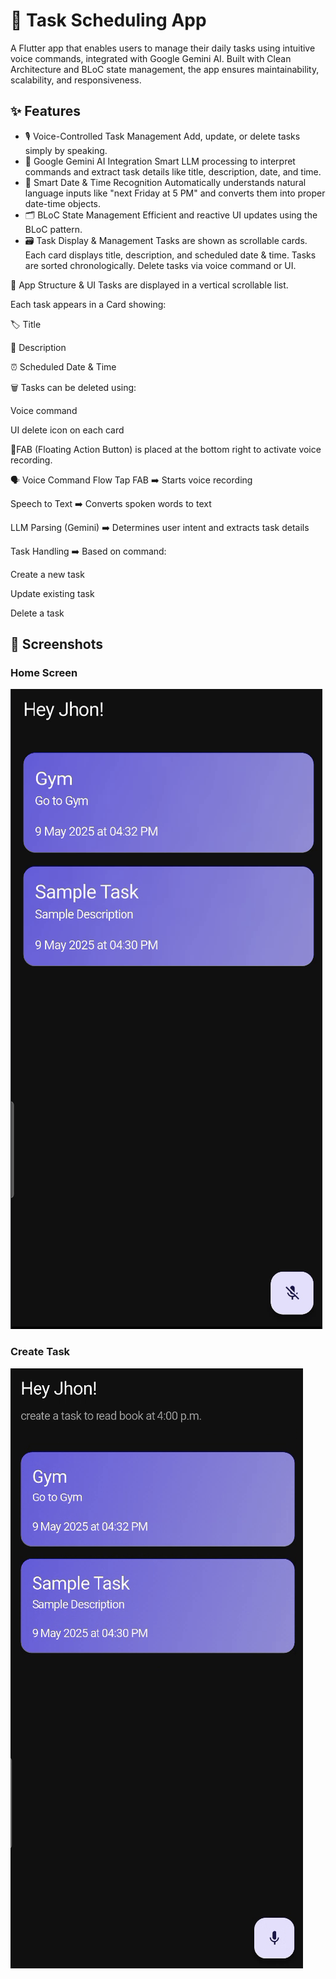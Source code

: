 # 📝 Task Scheduling App

A Flutter app that enables users to manage their daily tasks using intuitive voice commands, integrated with Google Gemini AI. Built with Clean Architecture and BLoC state management, the app ensures maintainability, scalability, and responsiveness.

## ✨ Features

- 🎙️ Voice-Controlled Task Management
  Add, update, or delete tasks simply by speaking.
- 🧠 Google Gemini AI Integration
  Smart LLM processing to interpret commands and extract task details like title, description, date, and time.
- 📅 Smart Date & Time Recognition
  Automatically understands natural language inputs like "next Friday at 5 PM" and converts them into proper date-time objects.
- 🗂️ BLoC State Management
  Efficient and reactive UI updates using the BLoC pattern.
- 🗃️ Task Display & Management 
  Tasks are shown as scrollable cards. 
  Each card displays title, description, and scheduled date & time.
  Tasks are sorted chronologically.
  Delete tasks via voice command or UI.

🧭 App Structure & UI
Tasks are displayed in a vertical scrollable list.

Each task appears in a Card showing:

🏷️ Title

📝 Description

⏰ Scheduled Date & Time

🗑️ Tasks can be deleted using:

Voice command

UI delete icon on each card

📍FAB (Floating Action Button) is placed at the bottom right to activate voice recording.


🗣️ Voice Command Flow
Tap FAB ➡️ Starts voice recording

Speech to Text ➡️ Converts spoken words to text

LLM Parsing (Gemini) ➡️ Determines user intent and extracts task details

Task Handling ➡️ Based on command:

Create a new task

Update existing task

Delete a task




## 📸 Screenshots

### Home Screen

![Page1 Screenshot](screenshots/screen1.png)

### Create Task

![Page2 Screenshot](screenshots/screen2.png)


